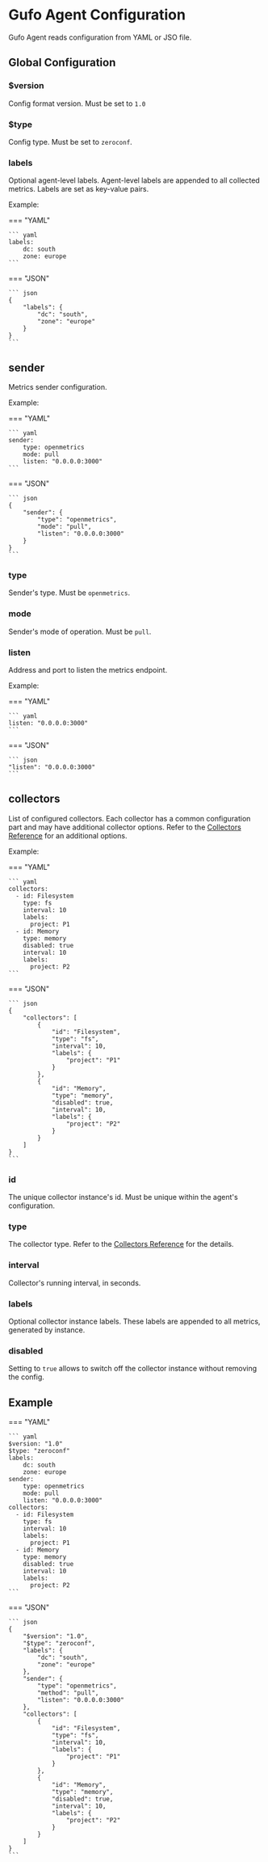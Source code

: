 # Gufo Agent Configuration

Gufo Agent reads configuration from YAML or JSO file.

## Global Configuration

### $version

Config format version. Must be set to `1.0`

### $type

Config type. Must be set to `zeroconf`.

### labels

Optional agent-level labels. Agent-level labels are appended to all collected metrics.
Labels are set as key-value pairs.

Example:

=== "YAML"

    ``` yaml
    labels:
        dc: south
        zone: europe
    ```

=== "JSON"

    ``` json
    {
        "labels": {
            "dc": "south",
            "zone": "europe"
        }
    }
    ```

## sender

Metrics sender configuration.

Example:

=== "YAML"

    ``` yaml
    sender:
        type: openmetrics
        mode: pull
        listen: "0.0.0.0:3000"
    ```

=== "JSON"

    ``` json
    {
        "sender": {
            "type": "openmetrics",
            "mode": "pull",
            "listen": "0.0.0.0:3000"
        }
    }
    ```

### type

Sender's type. Must be `openmetrics`.

### mode

Sender's mode of operation. Must be `pull`.

### listen

Address and port to listen the metrics endpoint.

Example:

=== "YAML"

    ``` yaml
    listen: "0.0.0.0:3000"
    ```

=== "JSON"

    ``` json
    "listen": "0.0.0.0:3000"
    ```

## collectors

List of configured collectors. Each collector has a common configuration part
and may have additional collector options.
Refer to the [Collectors Reference](collectors/index.md) for an additional
options.

Example:

=== "YAML"

    ``` yaml
    collectors:
      - id: Filesystem
        type: fs
        interval: 10
        labels:
          project: P1
      - id: Memory
        type: memory
        disabled: true
        interval: 10
        labels:
          project: P2
    ```

=== "JSON"

    ``` json
    {
        "collectors": [
            {
                "id": "Filesystem",
                "type": "fs",
                "interval": 10,
                "labels": {
                    "project": "P1"
                }
            },
            {
                "id": "Memory",
                "type": "memory",
                "disabled": true,
                "interval": 10,
                "labels": {
                    "project": "P2"
                } 
            }
        ]
    }   
    ```

### id

The unique collector instance's id. Must be unique within the agent's configuration.

### type

The collector type. Refer to the [Collectors Reference](collectors/index.md)
for the details.

### interval

Collector's running interval, in seconds.

### labels

Optional collector instance labels. These labels are appended to all metrics,
generated by instance.

### disabled

Setting to `true` allows to switch off the collector instance without removing
the config.

## Example

=== "YAML"

    ``` yaml
    $version: "1.0"
    $type: "zeroconf"
    labels:
        dc: south
        zone: europe
    sender:
        type: openmetrics
        mode: pull
        listen: "0.0.0.0:3000"
    collectors:
      - id: Filesystem
        type: fs
        interval: 10
        labels:
          project: P1
      - id: Memory
        type: memory
        disabled: true
        interval: 10
        labels:
          project: P2
    ```

=== "JSON"

    ``` json
    {
        "$version": "1.0",
        "$type": "zeroconf",
        "labels": {
            "dc": "south",
            "zone": "europe"
        },
        "sender": {
            "type": "openmetrics",
            "method": "pull",
            "listen": "0.0.0.0:3000"
        },
        "collectors": [
            {
                "id": "Filesystem",
                "type": "fs",
                "interval": 10,
                "labels": {
                    "project": "P1"
                }
            },
            {
                "id": "Memory",
                "type": "memory",
                "disabled": true,
                "interval": 10,
                "labels": {
                    "project": "P2"
                } 
            }
        ]
    }
    ```